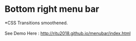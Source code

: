 # Bottom right menu bar
*CSS Transitions smoothened.<br><br>
See Demo Here : http://ritu2018.github.io/menubar/index.html
